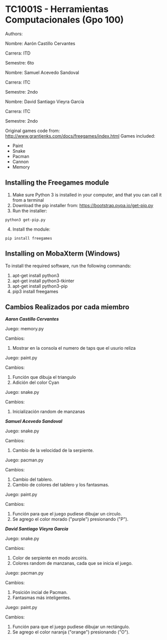 # TC1001S - Herramientas Computacionales (Gpo 100)

Authors:

   Nombre: Aarón Castillo Cervantes

   Carrera: ITD

   Semestre: 6to




Nombre: Samuel Acevedo Sandoval

Carrera: ITC

Semestre: 2ndo




   Nombre: David Santiago Vieyra García

   Carrera: ITC

   Semestre: 2ndo




Original games code from: http://www.grantjenks.com/docs/freegames/index.html
Games included:
- Paint
- Snake
- Pacman
- Cannon
- Memory

## Installing the Freegames module

1. Make sure Python 3 is installed in your computer, and that you can call
   it from a terminal
2. Download the pip installer from: https://bootstrap.pypa.io/get-pip.py
3. Run the installer:
```
python3 get-pip.py
```
4. Install the module:
```
pip install freegames
```

## Installing on MobaXterm (Windows)

To install the required software, run the following commands:

1. apt-get install python3
2. apt-get install python3-tkinter
3. apt-get install python3-pip
4. pip3 install freegames



## Cambios Realizados por cada miembro 

***Aaron Castillo Cervantes***

Juego: memory.py 


Cambios: 
   1. Mostrar en la consola el numero de taps que el usurio reliza 

Juego: paint.py 


Cambios: 
   1. Función que dibuja el triangulo 
   2. Adición del color Cyan 




Juego: snake.py


Cambios: 
   1. Inicialización random de manzanas 



***Samuel Acevedo Sandoval***

Juego: snake.py


Cambios:
   1. Cambio de la velocidad de la serpiente.



Juego: pacman.py


Cambios:
   1. Cambio del tablero.
   2. Cambio de colores del tablero y los fantasmas.



Juego: paint.py


Cambios:
   1. Función para que el juego pudiese dibujar un circulo.
   2. Se agrego el color morado ("purple") presionando ("P").



***David Santiago Vieyra García***

Juego: snake.py

Cambios:
   1. Color de serpiente en modo arcoíris.
   2. Colores random de manzanas, cada que se inicia el juego.


Juego: pacman.py

Cambios:
   1. Posición incial de Pacman.
   2. Fantasmas más inteligentes.


Juego: paint.py

Cambios:
   1. Función para que el juego pudiese dibujar un rectángulo.
   2. Se agrego el color naranja ("orange") presionando ("O").

